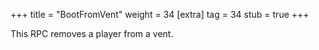 +++
title = "BootFromVent"
weight = 34
[extra]
tag = 34
stub = true
+++

This RPC removes a player from a vent.

<!-- more -->
